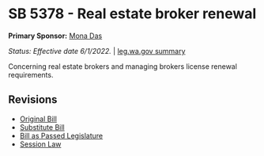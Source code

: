 # SB 5378 - Real estate broker renewal
**Primary Sponsor:** [Mona Das](/person/leg/das_mo.md)

*Status: Effective date 6/1/2022.* | [leg.wa.gov summary](https://app.leg.wa.gov/billsummary?BillNumber=5378&Year=2021)

Concerning real estate brokers and managing brokers license renewal requirements.

## Revisions
* [Original Bill](1/)
* [Substitute Bill](S/)
* [Bill as Passed Legislature](S.PL/)
* [Session Law](S.SL/)